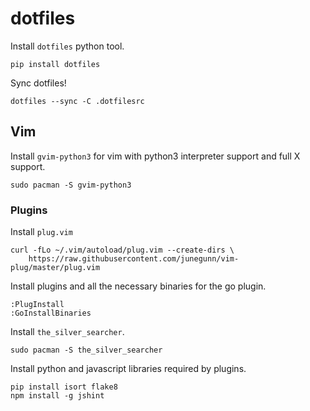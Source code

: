 dotfiles
========

Install `dotfiles` python tool.

```
pip install dotfiles
```

Sync dotfiles!

```
dotfiles --sync -C .dotfilesrc
```

Vim
---

Install `gvim-python3` for vim with python3 interpreter support and full X support.

```
sudo pacman -S gvim-python3
```

### Plugins

Install `plug.vim`

```
curl -fLo ~/.vim/autoload/plug.vim --create-dirs \
    https://raw.githubusercontent.com/junegunn/vim-plug/master/plug.vim
```

Install plugins and all the necessary binaries for the go plugin.

```
:PlugInstall
:GoInstallBinaries
```

Install `the_silver_searcher`.

```
sudo pacman -S the_silver_searcher
```

Install python and javascript libraries required by plugins.

```
pip install isort flake8
npm install -g jshint
```
